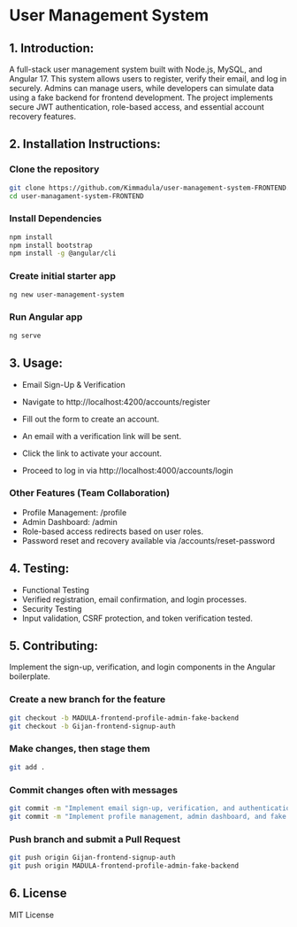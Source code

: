 # User Management System

## 1. Introduction:
A full-stack user management system built with Node.js, MySQL, and Angular 17. This system allows users to register, verify their email, and log in securely. Admins can manage users, while developers can simulate data using a fake backend for frontend development. The project implements secure JWT authentication, role-based access, and essential account recovery features.

## 2. Installation Instructions:
### Clone the repository
``` bash
git clone https://github.com/Kimmadula/user-management-system-FRONTEND.git
cd user-managament-system-FRONTEND
```
### Install Dependencies
``` bash
npm install
npm install bootstrap
npm install -g @angular/cli
```
### Create initial starter app
``` bash
ng new user-management-system
```
### Run Angular app
``` bash
ng serve
```
## 3. Usage:
- Email Sign-Up & Verification

- Navigate to http://localhost:4200/accounts/register
- Fill out the form to create an account.
- An email with a verification link will be sent.
- Click the link to activate your account.
- Proceed to log in via http://localhost:4000/accounts/login

### Other Features (Team Collaboration)
- Profile Management: /profile
- Admin Dashboard: /admin
- Role-based access redirects based on user roles.
- Password reset and recovery available via /accounts/reset-password

## 4. Testing: 
- Functional Testing
- Verified registration, email confirmation, and login processes.
- Security Testing
- Input validation, CSRF protection, and token verification tested.

## 5. Contributing:
Implement the sign-up, verification, and login components in the Angular boilerplate.

### Create a new branch for the feature
``` bash
git checkout -b MADULA-frontend-profile-admin-fake-backend
git checkout -b Gijan-frontend-signup-auth
```
### Make changes, then stage them
``` bash
git add . 
```
### Commit changes often with  messages
``` bash
git commit -m "Implement email sign-up, verification, and authentication"
git commit -m "Implement profile management, admin dashboard, and fake backend"
```
### Push branch and submit a Pull Request
``` bash
git push origin Gijan-frontend-signup-auth
git push origin MADULA-frontend-profile-admin-fake-backend
```

## 6. License
MIT License
